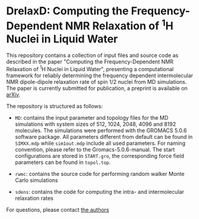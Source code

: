 # DrelaxD: Computing the Frequency-Dependent NMR Relaxation of <sup>1</sup>H Nuclei in Liquid Water

This repository contains a collection of input files and source code as described in the paper "Computing the Frequency-Dependent NMR Relaxation of <sup>1</sup>H Nuclei in Liquid Water", presenting a computational framework for reliably determining the frequency dependent intermolecular NMR dipole-dipole relaxation rate of spin 1/2 nuclei from MD simulations. The paper is currently submitted for publication, a preprint is available on [arXiv](https://arxiv.org/abs/2312.02712).

The repository is structured as follows:
* `MD`: contains the input parameter and topology files for the MD simulations with system sizes of 512, 1024, 2048, 4096 and 8192 molecules. The simulations were performed with the GROMACS 5.0.6 software package. All parameters different from default can be found in `SIMXX.mdp` while `sim1out.mdp` include all used parameters. For naming convention, please refer to the Gromacs-5.0.6-manual. The start configurations are stored in `START.gro`, the corresponding force field parameters can be found in `topol.top`. 
  
* `rwmc`: contains the source code for performing random walker Monte Carlo simulations
  
* `sdens`: contains the code for computing the intra- and intermolecular relaxation rates 


For questions, please contact [the authors](mailto:dietmar.paschek@uni-rostock.de)